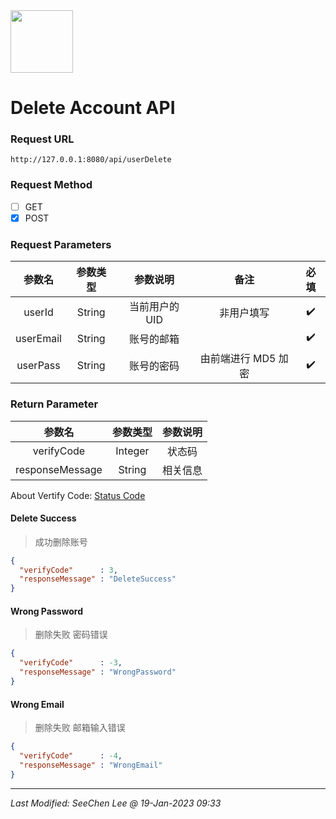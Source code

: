 <img src = "https://raw.githubusercontent.com/Mobile-Internet-BIT-20/TermProject/main/Element/Logo/loading.png" width = "100px" height = "100px"/>

# Delete Account API

### Request URL
`http://127.0.0.1:8080/api/userDelete`

### Request Method
- [ ] GET
- [x] POST

### Request Parameters
|参数名|参数类型|参数说明|备注|必填|
|:---:|:---:|:---:|:---:|:---:|
|userId|String|当前用户的 UID|非用户填写|:heavy_check_mark:|
|userEmail|String|账号的邮箱||:heavy_check_mark:|
|userPass|String|账号的密码|由前端进行 MD5 加密|:heavy_check_mark:|

### Return Parameter
|参数名|参数类型|参数说明|
|:---:|:---:|:---:|
|verifyCode|Integer|状态码|
|responseMessage|String|相关信息|

About Vertify Code: [Status Code](https://github.com/Mobile-Internet-BIT-20/TermProject/tree/main/Document/VerifyCode)

#### Delete Success
> 成功删除账号
```json
{
  "verifyCode"      : 3,
  "responseMessage" : "DeleteSuccess"
}
```

#### Wrong Password
> 删除失败 密码错误
```json
{
  "verifyCode"      : -3,
  "responseMessage" : "WrongPassword"
}
```

#### Wrong Email
> 删除失败 邮箱输入错误
```json
{
  "verifyCode"      : -4,
  "responseMessage" : "WrongEmail"
}
```
---
*Last Modified: SeeChen Lee @ 19-Jan-2023 09:33*
